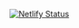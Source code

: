 [![Netlify Status](https://api.netlify.com/api/v1/badges/4d5f97c2-1676-4315-96aa-e16b48c23422/deploy-status)](https://app.netlify.com/sites/astroboi/deploys)

